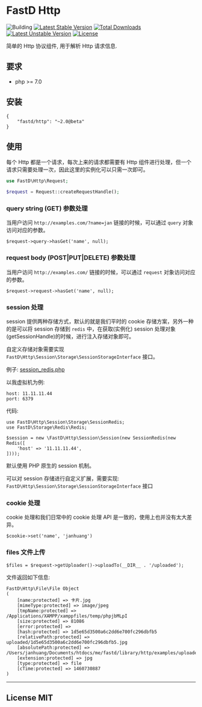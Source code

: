 # FastD Http

![Building](https://api.travis-ci.org/JanHuang/http.svg?branch=master)
[![Latest Stable Version](https://poser.pugx.org/fastd/http/v/stable)](https://packagist.org/packages/fastd/http) [![Total Downloads](https://poser.pugx.org/fastd/http/downloads)](https://packagist.org/packages/fastd/http) [![Latest Unstable Version](https://poser.pugx.org/fastd/http/v/unstable)](https://packagist.org/packages/fastd/http) [![License](https://poser.pugx.org/fastd/http/license)](https://packagist.org/packages/fastd/http)

简单的 Http 协议组件, 用于解析 Http 请求信息.

## 要求

* php >= 7.0

## 安装

```
{
    "fastd/http": "~2.0@beta"
}
```

## 使用

每个 Http 都是一个请求，每次上来的请求都需要有 Http 组件进行处理，但一个请求只需要处理一次，因此这里的实例化可以只需一次即可。

```php
use FastD\Http\Request;

$request = Request::createRequestHandle();
```

### query string (GET) 参数处理

当用户访问 `http://examples.com/?name=jan` 链接的时候，可以通过 `query` 对象访问对应的参数。

```
$request->query->hasGet('name', null);
```

### request body (POST|PUT|DELETE) 参数处理

当用户访问 `http://examples.com/` 链接的时候，可以通过 `request` 对象访问对应的参数。

```
$request->request->hasGet('name', null);
```

### session 处理

session 提供两种存储方式，默认的就是我们平时的 cookie 存储方案，另外一种的是可以将 session 存储到 `redis` 中，在获取(实例化) session 处理对象(getSessionHandle)的时候，进行注入存储对象即可。

自定义存储对象需要实现 `FastD\Http\Session\Storage\SessionStorageInterface` 接口。

例子: [session_redis.php](./examples/session_redis.php)

以我虚拟机为例:

```
host: 11.11.11.44
port: 6379
```

代码:

```
use FastD\Http\Session\Storage\SessionRedis;
use FastD\Storage\Redis\Redis;

$session = new \FastD\Http\Session\Session(new SessionRedis(new Redis([
    'host' => '11.11.11.44',
])));
```

默认使用 PHP 原生的 session 机制。

可以对 session 存储进行自定义扩展，需要实现: `FastD\Http\Session\Storage\SessionStorageInterface` 接口

### cookie 处理

cookie 处理和我们日常中的 cookie 处理 API 是一致的，使用上也并没有太大差异。

```
$cookie->set('name', 'janhuang')
```

### files 文件上传

```
$files = $request->getUploader()->uploadTo(__DIR__ . '/uploaded');
```

文件返回如下信息:

```
FastD\Http\File\File Object
(
    [name:protected] => 卡片.jpg
    [mimeType:protected] => image/jpeg
    [tmpName:protected] => /Applications/XAMPP/xamppfiles/temp/phpjbMLpI
    [size:protected] => 81086
    [error:protected] =>
    [hash:protected] => 1d5e65d3500a6c2dd6e700fc296dbfb5
    [relativePath:protected] => uploaded/1d5e65d3500a6c2dd6e700fc296dbfb5.jpg
    [absolutePath:protected] => /Users/janhuang/Documents/htdocs/me/fastd/library/http/examples/uploaded/1d5e65d3500a6c2dd6e700fc296dbfb5.jpg
    [extension:protected] => jpg
    [type:protected] => file
    [cTime:protected] => 1460730887
)
```

----

## License MIT

